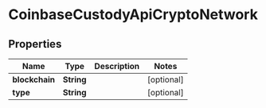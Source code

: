 
# CoinbaseCustodyApiCryptoNetwork

## Properties
Name | Type | Description | Notes
------------ | ------------- | ------------- | -------------
**blockchain** | **String** |  |  [optional]
**type** | **String** |  |  [optional]



